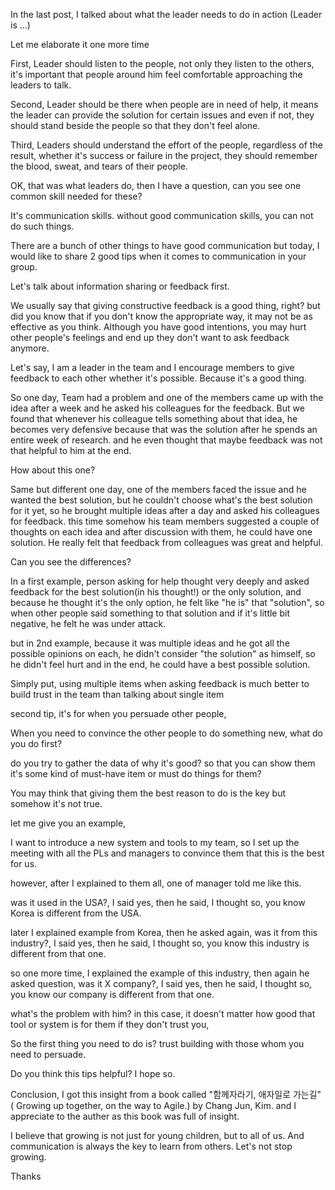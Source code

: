 In the last post, I talked about what the leader needs to do in action (Leader is ...)

Let me elaborate it one more time

First, Leader should listen to the people, not only they listen to the others, it's important that people around him feel comfortable approaching the leaders to talk.

Second, Leader should be there when people are in need of help, it means the leader can provide the solution for certain issues and even if not, they should stand beside the people so that they don't feel alone.

Third, Leaders should understand the effort of the people, regardless of the result, whether it's success or failure in the project, they should remember the blood, sweat, and tears of their people.

OK, that was what leaders do, then I have a question, can you see one common skill needed for these?

It's communication skills. without good communication skills, you can not do such things.

There are a bunch of other things to have good communication but today, I would like to share 2 good tips when it comes to communication in your group.

Let's talk about information sharing or feedback first.

We usually say that giving constructive feedback is a good thing, right? but did you know that if you don't know the appropriate way, it may not be as effective as you think. Although you have good intentions, you may hurt other people's feelings and end up they don't want to ask feedback anymore.

Let's say, I am a leader in the team and I encourage members to give feedback to each other whether it's possible. Because it's a good thing.

So one day, Team had a problem and one of the members came up with the idea after a week and he asked his colleagues for the feedback. But we found that whenever his colleague tells something about that idea, he becomes very defensive because that was the solution after he spends an entire week of research. and he even thought that maybe feedback was not that helpful to him at the end.

How about this one?

Same but different one day, one of the members faced the issue and he wanted the best solution, but he couldn't choose what's the best solution for it yet, so he brought multiple ideas after a day and asked his colleagues for feedback. this time somehow his team members suggested a couple of thoughts on each idea and after discussion with them, he could have one solution. He really felt that feedback from colleagues was great and helpful.

Can you see the differences?

In a first example, person asking for help thought very deeply and asked feedback for the best solution(in his thought!) or the only solution, and because he thought it's the only option, he felt like "he is" that "solution", so when other people said something to that solution and if it's little bit negative, he felt he was under attack.

but in 2nd example, because it was multiple ideas and he got all the possible opinions on each, he didn't consider "the solution" as himself, so he didn't feel hurt and in the end, he could have a best possible solution.

Simply put, using multiple items when asking feedback is much better to build trust in the team than talking about single item

second tip, it's for when you persuade other people,

When you need to convince the other people to do something new, what do you do first?

do you try to gather the data of why it's good? so that you can show them it's some kind of must-have item or must do things for them?

You may think that giving them the best reason to do is the key but somehow it's not true.

let me give you an example,

I want to introduce a new system and tools to my team, so I set up the meeting with all the PLs and managers to convince them that this is the best for us.

however, after I explained to them all, one of manager told me like this.



was it used in the USA?, I said yes, then he said, I thought so, you know Korea is different from the USA.

later I explained example from Korea, then he asked again, was it from this industry?, I said yes, then he said, I thought so, you know this industry is different from that one.

so one more time, I explained the example of this industry, then again he asked question, was it X company?, I said yes, then he said, I thought so, you know our company is different from that one.



what's the problem with him? in this case, it doesn't matter how good that tool or system is for them if they don't trust you,



So the first thing you need to do is? trust building with those whom you need to persuade.



Do you think this tips helpful? I hope so.

Conclusion, I got this insight from a book called "함께자라기, 애자일로 가는길" ( Growing up together, on the way to Agile.) by Chang Jun, Kim. and I appreciate to the auther as this book was full of insight.



I believe that growing is not just for young children, but to all of us. And communication is always the key to learn from others. Let's not stop growing.

Thanks
